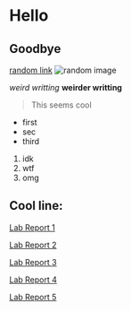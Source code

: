 # Hello
## Goodbye
[random link](https://sites.google.com/eng.ucsd.edu/cse-15l-spring-2022/schedule)
![random image](https://upload.wikimedia.org/wikipedia/commons/thumb/7/74/Beijing_bouddhist_monk_2009_IMG_1486.JPG/1200px-Beijing_bouddhist_monk_2009_IMG_1486.JPG)

*weird writting*  **weirder writting**

> This seems cool

* first
* sec
* third

1. idk
2. wtf
3. omg

Cool line:
---

[Lab Report 1](lab-report-1-week-2.html)

[Lab Report 2](lab-report-2-week-4.html)

[Lab Report 3](lab-report-3-week-6.html)

[Lab Report 4](lab-report-4-week-8.md)

[Lab Report 5](lab-report-5-week-10.md)